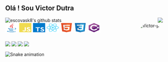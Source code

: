 ## Olá ! Sou Victor Dutra 

<div align="center">
  <a href="https://github.com/escovask8">
   <a href="https://github.com/escovask8/github-readme-stats"><img align="left" src="https://github-readme-stats.vercel.app/api?username=escovask8&show_icons=true&include_all_commits=true&theme=buefy&hide_border=true" alt="escovask8's github stats" /></a> <a href="https://github.com/escovask8/github-readme-stats"><img align="right" src="https://github-readme-stats.vercel.app/api/top-langs/?username=escovask8&layout=compact&theme=buefy&hide_border=true" /></a> 

</div>
<div style="display: inline_block"><br>
  <img align="center" alt="Victor-Python" height="30" width="40" src="https://raw.githubusercontent.com/devicons/devicon/master/icons/java/java-original.svg">
  <img align="center" alt="Victor-Js" height="30" width="40" src="https://raw.githubusercontent.com/devicons/devicon/master/icons/javascript/javascript-plain.svg">
  <img align="center" alt="Victor-Ts" height="30" width="40" src="https://raw.githubusercontent.com/devicons/devicon/master/icons/typescript/typescript-plain.svg">
  <img align="center" alt="Victor-React" height="30" width="40" src="https://raw.githubusercontent.com/devicons/devicon/master/icons/react/react-original.svg">
  <img align="center" alt="Victor-HTML" height="30" width="40" src="https://raw.githubusercontent.com/devicons/devicon/master/icons/html5/html5-original.svg">
  <img align="center" alt="Victor-CSS" height="30" width="40" src="https://raw.githubusercontent.com/devicons/devicon/master/icons/css3/css3-original.svg">
  <img align="center" alt="Victor-Csharp" height="30" width="40" src="https://raw.githubusercontent.com/devicons/devicon/master/icons/csharp/csharp-original.svg">
  <img align="right" alt="Victor-pic" height="150" style="border-radius:50px;" src="https://scontent.fitp1-1.fna.fbcdn.net/v/t1.18169-1/p160x160/22448388_10212296841228817_3018455818577228833_n.jpg?_nc_cat=109&ccb=1-5&_nc_sid=dbb9e7&_nc_ohc=hyd69pqefkcAX9DhMza&_nc_ht=scontent.fitp1-1.fna&oh=927aafabd5b451c08bcea5db60cb815f&oe=61CE221F">
</div>
  
  ##
 
<div> 
   <a href="https://instagram.com/victor_domagal" target="_blank"><img src="https://img.shields.io/badge/-Instagram-%23E4405F?style=for-the-badge&logo=instagram&logoColor=white" target="_blank"></a>
 	<a href="https://www.twitch.tv/escovask8" target="_blank"><img src="https://img.shields.io/badge/Twitch-9146FF?style=for-the-badge&logo=twitch&logoColor=white" target="_blank"></a>
   <a href = "mailto:domagal@gmail.com"><img src="https://img.shields.io/badge/-Gmail-%23333?style=for-the-badge&logo=gmail&logoColor=white" target="_blank"></a>
  <a href="https://www.linkedin.com/in/victor-dutra-oliveira-1876ba39/" target="_blank"><img src="https://img.shields.io/badge/-LinkedIn-%230077B5?style=for-the-badge&logo=linkedin&logoColor=white" target="_blank"></a> 
 
  ![Snake animation](https://github.com/escovask8/escovask8/blob/output/github-contribution-grid-snake.svg)
 
</div>
